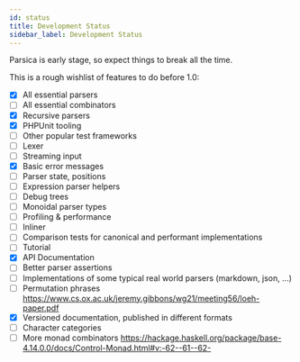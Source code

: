 ```yaml
---
id: status
title: Development Status
sidebar_label: Development Status
---
```



Parsica is early stage, so expect things to break all the time. 

This is a rough wishlist of features to do before 1.0:

- [x] All essential parsers
- [ ] All essential combinators
- [x] Recursive parsers
- [x] PHPUnit tooling
- [ ] Other popular test frameworks
- [ ] Lexer
- [ ] Streaming input
- [x] Basic error messages
- [ ] Parser state, positions
- [ ] Expression parser helpers
- [ ] Debug trees
- [ ] Monoidal parser types
- [ ] Profiling & performance
- [ ] Inliner
- [ ] Comparison tests for canonical and performant implementations
- [ ] Tutorial
- [x] API Documentation
- [ ] Better parser assertions
- [ ] Implementations of some typical real world parsers (markdown, json, ...)
- [ ] Permutation phrases https://www.cs.ox.ac.uk/jeremy.gibbons/wg21/meeting56/loeh-paper.pdf
- [x] Versioned documentation, published in different formats
- [ ] Character categories
- [ ] More monad combinators https://hackage.haskell.org/package/base-4.14.0.0/docs/Control-Monad.html#v:-62--61--62-